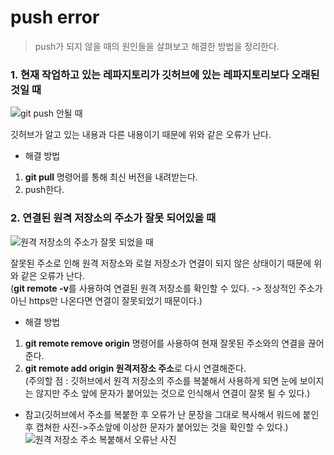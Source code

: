 # push error
> push가 되지 않을 때의 원인들을 살펴보고 해결한 방법을 정리한다.
### 1. 현재 작업하고 있는 레파지토리가 깃허브에 있는 레파지토리보다 오래된 것일 때
![git push 안될 때](https://user-images.githubusercontent.com/68562176/107962147-fe555380-6fe9-11eb-8895-1fa1df989974.png)

깃허브가 알고 있는 내용과 다른 내용이기 때문에 위와 같은 오류가 난다.    
     
* 해결 방법   
1) **git pull** 명령어를 통해 최신 버전을 내려받는다.
2) push한다. 

### 2. 연결된 원격 저장소의 주소가 잘못 되어있을 때
![원격 저장소의 주소가 잘못 되었을 때](https://user-images.githubusercontent.com/68562176/109310377-c53d9e80-7887-11eb-8246-2d8ab3a636de.png)

잘못된 주소로 인해 원격 저장소와 로컬 저장소가 연결이 되지 않은 상태이기 때문에 위와 같은 오류가 난다.    
(**git remote -v**를 사용하여 연결된 원격 저장소를 확인할 수 있다. -> 정상적인 주소가 아닌 https만 나온다면 연결이 잘못되었기 때문이다.)   
     
* 해결 방법
1) **git remote remove origin** 명령어를 사용하여 현재 잘못된 주소와의 연결을 끊어준다.
2) **git remote add origin 원격저장소 주소**로 다시 연결해준다.     
(주의할 점 : 깃허브에서 원격 저장소의 주소를 복붙해서 사용하게 되면 눈에 보이지는 않지만 주소 앞에 문자가 붙어있는 것으로 인식해서 연결이 잘못 될 수 있다.)
    
* 참고(깃허브에서 주소를 복붙한 후 오류가 난 문장을 그대로 복사해서 워드에 붙인 후 캡쳐한 사진->주소앞에 이상한 문자가 붙어있는 것을 확인할 수 있다.)
![원격 저장소 주소 복붙해서 오류난 사진](https://user-images.githubusercontent.com/68562176/109312900-ee136300-788a-11eb-997d-5b247ffc15aa.PNG)